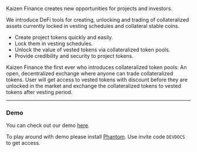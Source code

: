 Kaizen Finance creates new opportunities for projects and investors.

We introduce DeFi tools for creating, unlocking and trading of collateralized assets currently locked in vesting schedules and collateral stable coins.

 - Create project tokens quickly and easily.
 - Lock them in vesting schedules.
 - Unlock the value of vested tokens via collateralized token pools.
 - Provide credibility and security to project tokens.

 Kaizen Finance the first ever who introduces collateralized token pools:
An open, decentralized exchange where anyone can trade collateralized tokens. User will get access to vested tokens with discount before they are unlocked in the market and exchange the collateralized tokens to vested tokens after vesting period.

---

### Demo

You can check out our demo [here](https://kaizen-prod-stage.azurewebsites.net/swap).

To play around with demo please install [Phantom](https://phantom.app/download). Use invite code `DEVDOCS` to get access.
